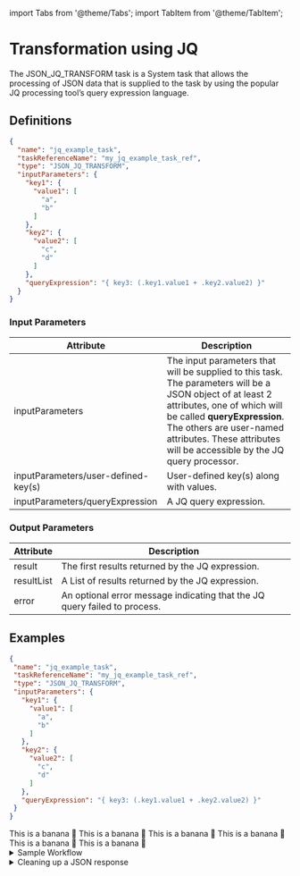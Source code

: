 import Tabs from '@theme/Tabs';
import TabItem from '@theme/TabItem';

# Transformation using JQ

The JSON_JQ_TRANSFORM task is a System task that allows the processing of JSON data that is supplied to the task by using the popular JQ processing tool’s query expression language.

## Definitions

```json
{
  "name": "jq_example_task",
  "taskReferenceName": "my_jq_example_task_ref",
  "type": "JSON_JQ_TRANSFORM",
  "inputParameters": {
    "key1": {
      "value1": [
        "a",
        "b"
      ]
    },
    "key2": {
      "value2": [
        "c",
        "d"
      ]
    },
    "queryExpression": "{ key3: (.key1.value1 + .key2.value2) }"
  }
}
```

### Input Parameters

|Attribute | Description |
|--|--|
|inputParameters | The input parameters that will be supplied to this task. The parameters will be a JSON object of at least 2 attributes, one of which will be called **queryExpression**. The others are user-named attributes. These attributes will be accessible by the JQ query processor. |
| inputParameters/user-defined-key(s) |	User-defined key(s) along with values. |
| inputParameters/queryExpression | A JQ query expression. |

### Output Parameters
|Attribute | Description |
|--|--|
| result |	The first results returned by the JQ expression. |
| resultList |	A List of results returned by the JQ expression. |
| error |	An optional error message indicating that the JQ query failed to process. |

## Examples

<Tabs>
 <TabItem value="JSON" lable="JSON">

 ```json
{
  "name": "jq_example_task",
  "taskReferenceName": "my_jq_example_task_ref",
  "type": "JSON_JQ_TRANSFORM",
  "inputParameters": {
    "key1": {
      "value1": [
        "a",
        "b"
      ]
    },
    "key2": {
      "value2": [
        "c",
        "d"
      ]
    },
    "queryExpression": "{ key3: (.key1.value1 + .key2.value2) }"
  }
}
```

</TabItem>
<TabItem value="Java" label="Java">
This is a banana 🍌
</TabItem>
<TabItem value="Python" label="Python">
  This is a banana 🍌
</TabItem>
<TabItem value="Golang" label="Golang">
    This is a banana 🍌
</TabItem>
<TabItem value="CSharp" label="CSharp">
  This is a banana 🍌
</TabItem>
<TabItem value="clojure" label="Clojure">
    This is a banana 🍌
</TabItem>
<TabItem value="Javascript" label="Javascript">
    This is a banana 🍌
</TabItem>
</Tabs>

<details><summary>Sample Workflow</summary>
<p>

```json
{
  "name": "jq_example_task",
  "taskReferenceName": "my_jq_example_task_ref",
  "type": "JSON_JQ_TRANSFORM",
  "inputParameters": {
    "key1": {
      "value1": [
        "a",
        "b"
      ]
    },
    "key2": {
      "value2": [
        "c",
        "d"
      ]
    },
    "queryExpression": "{ key3: (.key1.value1 + .key2.value2) }"
  }
}
```

The inputParameters attribute is expected to have a value object with the following:

1. A list of key-value pair objects denoted key1/value1, key2/value2 in the example. Note the key1/value1 are arbitrary names used in this example.
2. A key with the name **queryExpression**, whose value is a JQ expression. The expression will operate on the value of the **inputParameters attribute**. In this example, the **inputParameters** have two inner objects named by attributes **key1** and **key2**, each of which has an object that is named **value1** and **value2**. They have an associated array of strings as values, **"a"**, **"b"** and **"c"**, **"d"**. The expression **key3: (.key1.value1 + .key2.value2)** concatenates the 2 string arrays into a single array against an attribute named **key3**.

The execution of this example task above will provide the following output. The **resultList** attribute stores the full list of the **queryExpression** result. The **result** attribute stores the first element of the resultList. An optional **error** attribute along with a string message will be returned if there is an error processing the query expression.

```json
{
  "result": {
    "key3": [
      "a",
      "b",
      "c",
      "d"
    ]
  },
  "resultList": [
    {
      "key3": [
        "a",
        "b",
        "c",
        "d"
      ]
    }
  ]
}
```
</p>
</details>

<details><summary>Cleaning up a JSON response</summary>
<p>
An HTTP Task makes an API call to GitHub to request a list of "stargazers" (users who have starred a repository). The API response (for just one user) looks like this:

The snippet of **${hundred_stargazers_ref.output}**

  ```
"body":[
  {
  "starred_at":"2016-12-14T19:55:46Z",
  "user":{
    "login":"lzehrung",
    "id":924226,
    "node_id":"MDQ6VXNlcjkyNDIyNg==",
    "avatar_url":"https://avatars.githubusercontent.com/u/924226?v=4",
    "gravatar_id":"",
    "url":"https://api.github.com/users/lzehrung",
    "html_url":"https://github.com/lzehrung",
    "followers_url":"https://api.github.com/users/lzehrung/followers",
    "following_url":"https://api.github.com/users/lzehrung/following{/other_user}",
    "gists_url":"https://api.github.com/users/lzehrung/gists{/gist_id}",
    "starred_url":"https://api.github.com/users/lzehrung/starred{/owner}{/repo}",
    "subscriptions_url":"https://api.github.com/users/lzehrung/subscriptions",
    "organizations_url":"https://api.github.com/users/lzehrung/orgs",
    "repos_url":"https://api.github.com/users/lzehrung/repos",
    "events_url":"https://api.github.com/users/lzehrung/events{/privacy}",
    "received_events_url":"https://api.github.com/users/lzehrung/received_events",
    "type":"User",
    "site_admin":false
  }
}
]
```
We only need the **starred_at** and **login** parameters for users who starred the repository after a given date (provided as an input to the workflow **${workflow.input.cutoff_date}**). We'll use the JQ Transform to simplify the output:

```json
{
          "name": "jq_cleanup_stars",
          "taskReferenceName": "jq_cleanup_stars_ref",
          "inputParameters": {
            "starlist": "${hundred_stargazers_ref.output.response.body}",
            "queryExpression": "[.starlist[] | select (.starred_at > \"${workflow.input.cutoff_date}\") |{occurred_at:.starred_at, member: {github:  .user.login}}]"
          },
          "type": "JSON_JQ_TRANSFORM",
        }
```

The JSON is stored in **starlist**. The **queryExpression** reads in the JSON, selects only entries where the **starred_at** value meets the date criteria, and generates output JSON of the form:
```json
{
  "occurred_at": "date from JSON",
  "member":{
    "github" : "github Login from JSON"
  }
}
```
The entire expression is wrapped in [] to indicate that the response should be an array.
</p>
</details>